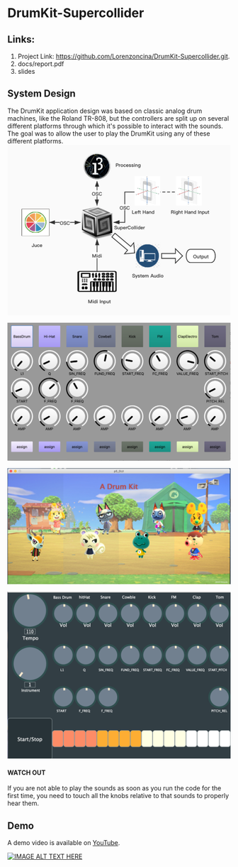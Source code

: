 # DrumKit-Supercollider

## Links:
1. Project Link: https://github.com/Lorenzoncina/DrumKit-Supercollider.git.
2. docs/report.pdf
3. slides


## System Design
The DrumKit application design was based on classic analog drum machines, like the Roland TR-808, but the controllers are split up on several different platforms through which it's possible to interact with the sounds. The goal was to allow the user to play the DrumKit using any of these different platforms.
![System Diagram](docs/images/flow.png)

![System Diagram](docs/images/SuperColliderGUI.png)

![System Diagram](docs/images/p5_GUI.png)

![System Diagram](docs/images/DrumKitGUI.png)

#### WATCH OUT 
If you are not able to play the sounds as soon as you run the code for the first time, you need to touch all the knobs relative to that sounds to properly hear them.

## Demo
A demo video is available on [YouTube](https://youtu.be/CN5pVXBAqJA).

[![IMAGE ALT TEXT HERE](http://img.youtube.com/vi/CN5pVXBAqJA/0.jpg)](http://www.youtube.com/watch?v=CN5pVXBAqJA)

